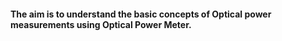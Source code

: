 
####  The aim is to understand the basic concepts of Optical power measurements using Optical Power Meter.
